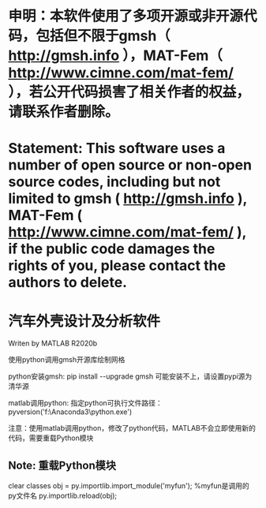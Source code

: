 # 申明：本软件使用了多项开源或非开源代码，包括但不限于gmsh（ http://gmsh.info ），MAT-Fem（ http://www.cimne.com/mat-fem/ ），若公开代码损害了相关作者的权益，请联系作者删除。

# Statement: This software uses a number of open source or non-open source codes, including but not limited to gmsh ( http://gmsh.info ), MAT-Fem ( http://www.cimne.com/mat-fem/ ), if the public code damages the rights of you, please contact the authors to delete.

# 汽车外壳设计及分析软件

Writen by MATLAB R2020b

使用python调用gmsh开源库绘制网格

python安装gmsh:
pip install --upgrade gmsh 
可能安装不上，请设置pypi源为清华源

matlab调用python:
指定python可执行文件路径：pyversion('f:\Anaconda3\python.exe')

注意：使用matlab调用python，修改了python代码，MATLAB不会立即使用新的代码，需要重载Python模块
## Note: 重载Python模块
clear classes
obj = py.importlib.import_module('myfun'); %myfun是调用的py文件名
py.importlib.reload(obj);
